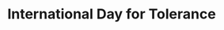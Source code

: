 ---
title: International Day for Tolerance
month: November
name: International Day for Tolerance
un-resolution: 28 C/Resolution 5.61
url: 
organisations:
- United Nations
- UNESCO
SDGs:
- 10
---